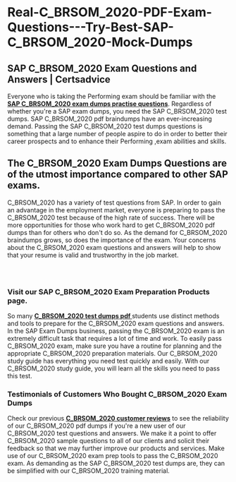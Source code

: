 # Real-C_BRSOM_2020-PDF-Exam-Questions---Try-Best-SAP-C_BRSOM_2020-Mock-Dumps
<h2><strong>SAP C_BRSOM_2020 Exam Questions and Answers | Certsadvice</strong></h2> <p>Everyone who is taking the Performing exam should be familiar with the <a href="http://www.certsadvice.com/sap/c_brsom_2020-practice-questions"><strong>SAP C_BRSOM_2020 exam dumps practise questions</strong></a>. Regardless of whether you&#39;re a SAP exam dumps, you need the SAP C_BRSOM_2020 test dumps. SAP C_BRSOM_2020 pdf braindumps have an ever-increasing demand. Passing the SAP C_BRSOM_2020 test dumps questions is something that a large number of people aspire to do in order to better their career prospects and to enhance their Performing ,exam abilities and skills.</p> <h2><strong>The C_BRSOM_2020 Exam Dumps Questions are of the utmost importance compared to other SAP exams.</strong></h2> <p>C_BRSOM_2020 has a variety of test questions from SAP. In order to gain an advantage in the employment market, everyone is preparing to pass the C_BRSOM_2020 test because of the high rate of success. There will be more opportunities for those who work hard to get C_BRSOM_2020 pdf dumps than for others who don&#39;t do so. As the demand for C_BRSOM_2020 braindumps grows, so does the importance of the exam. Your concerns about the C_BRSOM_2020 exam questions and answers will help to show that your resume is valid and trustworthy in the job market.</p> <p><a href="http://www.certsadvice.com/sap/c_brsom_2020-practice-questions" style="display: block; padding: 1em 0; text-align: center; "><img alt="" src="https://1.bp.blogspot.com/-RUOr8Wn-CRk/YUYAxC8kcHI/AAAAAAAAAnw/F7BbdI3tw8QDj5z8iX0vQAioQzKiUxduwCLcBGAsYHQ/s0/unnamed.jpg" /></a></p> <h3><strong>Visit our SAP C_BRSOM_2020 Exam Preparation Products page.</strong></h3> <p>So many <a href="http://www.certsadvice.com/sap/c_brsom_2020-practice-questions"><strong>C_BRSOM_2020 test dumps pdf </strong></a>students use distinct methods and tools to prepare for the C_BRSOM_2020 exam questions and answers. In the SAP Exam Dumps business, passing the C_BRSOM_2020 exam is an extremely difficult task that requires a lot of time and work. To easily pass C_BRSOM_2020 exam, make sure you have a routine for planning and the appropriate C_BRSOM_2020 preparation materials. Our C_BRSOM_2020 study guide has everything you need test quickly and easily. With our C_BRSOM_2020 study guide, you will learn all the skills you need to pass this test.</p> <h3><strong>Testimonials of Customers Who Bought C_BRSOM_2020 Exam Dumps</strong></h3> <p>Check our previous <a href="http://www.certsadvice.com/sap/c_brsom_2020-practice-questions"><strong>C_BRSOM_2020 customer reviews</strong></a> to see the reliability of our C_BRSOM_2020 pdf dumps if you&#39;re a new user of our C_BRSOM_2020 test questions and answers. We make it a point to offer C_BRSOM_2020 sample questions to all of our clients and solicit their feedback so that we may further improve our products and services. Make use of our C_BRSOM_2020 exam prep tools to pass the C_BRSOM_2020 exam. As demanding as the SAP C_BRSOM_2020 test dumps are, they can be simplified with our C_BRSOM_2020 training material.</p>

